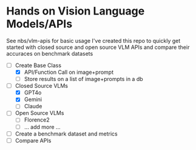 # Hands on Vision Language Models/APIs

See nbs/vlm-apis for basic usage
I've created this repo to quickly get started with closed source and open source VLM APIs and compare their accuraces on benchmark datasets

- [ ] Create Base Class
    - [x] API/Function Call on image+prompt
    - [ ] Store results on a list of image+prompts in a db
- [ ] Closed Source VLMs
    - [x] GPT4o
    - [x] Gemini
    - [ ] Claude
- [ ] Open Source VLMs
    - [ ] Florence2
    - [ ] ... add more ...
- [ ] Create a benchmark dataset and metrics
- [ ] Compare APIs
